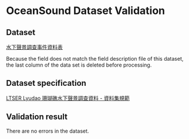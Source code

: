 # OceanSound Dataset Validation

## Dataset

[水下聲景調查事件資料表](https://data.depositar.io/dataset/ltser-lyudao-oceansound/resource/835b9da9-9b56-4a19-9667-73f81e5eb0a1)

Because the field does not match the field description file of this dataset, the last column of the data set is deleted before processing.

## Dataset specification

[LTSER Lyudao 珊瑚礁水下聲景調查資料 - 資料集規範](https://data.depositar.io/dataset/ltser-dataset-specification/resource/f4f14b7a-dd5c-44c3-8cf4-561047321304)

## Validation result

There are no errors in the dataset.